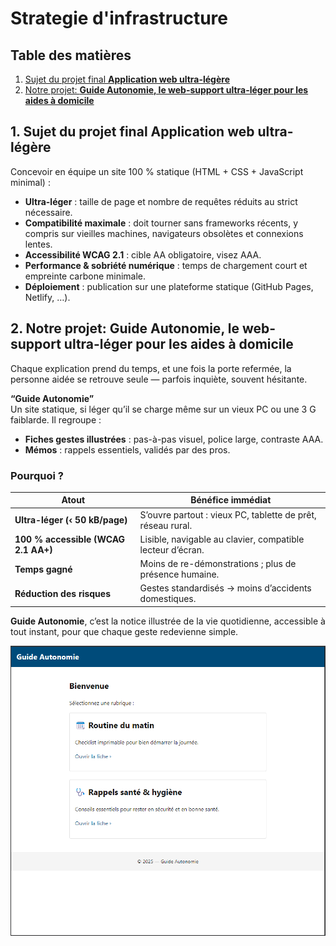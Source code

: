 # Strategie d'infrastructure

## Table des matières  
1. [Sujet du projet final **Application web ultra-légère**](#1)  
2. [Notre projet: **Guide Autonomie, le web-support ultra-léger pour les aides à domicile**](#2) 

<a id="1"></a>
## 1. Sujet du projet final **Application web ultra-légère**

Concevoir en équipe un site 100 % statique (HTML + CSS + JavaScript minimal) :

* **Ultra-léger** : taille de page et nombre de requêtes réduits au strict nécessaire.  
* **Compatibilité maximale** : doit tourner sans frameworks récents, y compris sur vieilles machines, navigateurs obsolètes et connexions lentes.  
* **Accessibilité WCAG 2.1** : cible AA obligatoire, visez AAA.  
* **Performance & sobriété numérique** : temps de chargement court et empreinte carbone minimale.  
* **Déploiement** : publication sur une plateforme statique (GitHub Pages, Netlify, …).

<a id="2"></a>
## 2. Notre projet: **Guide Autonomie, le web-support ultra-léger pour les aides à domicile**

Chaque explication prend du temps, et une fois la porte refermée, la personne aidée se retrouve seule ― parfois inquiète, souvent hésitante.

**“Guide Autonomie”**  
Un site statique, si léger qu’il se charge même sur un vieux PC ou une 3 G faiblarde. Il regroupe :

- **Fiches gestes illustrées** : pas-à-pas visuel, police large, contraste AAA.  
- **Mémos** : rappels essentiels, validés par des pros.

### Pourquoi ?

| Atout | Bénéfice immédiat |
|-------|-------------------|
| **Ultra-léger (‹ 50 kB/page)** | S’ouvre partout : vieux PC, tablette de prêt, réseau rural. |
| **100 % accessible (WCAG 2.1 AA+)** | Lisible, navigable au clavier, compatible lecteur d’écran. |
| **Temps gagné** | Moins de re-démonstrations ; plus de présence humaine. |
| **Réduction des risques** | Gestes standardisés → moins d’accidents domestiques. |

**Guide Autonomie**, c’est la notice illustrée de la vie quotidienne, accessible à tout instant, pour que chaque geste redevienne simple.


![alt text](image.png)